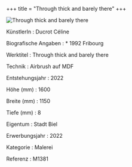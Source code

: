 +++
title = "Through thick and barely there"
+++

![Through thick and barely there](/images/m1381.jpg)


KünstlerIn
: Ducrot Céline

Biografische Angaben
: \* 1992 Fribourg

Werktitel
: Through thick and barely there

Technik
: Airbrush auf MDF

Entstehungsjahr
: 2022

Höhe (mm)
: 1600

Breite (mm)
: 1150

Tiefe (mm)
: 8

Eigentum
: Stadt Biel

Erwerbungsjahr
: 2022

Kategorie
: Malerei

Referenz
: M1381

